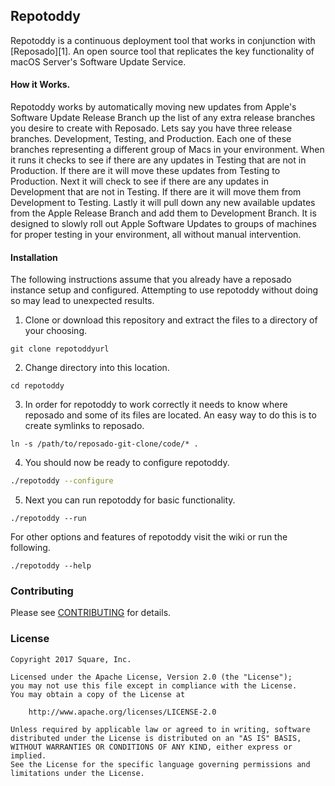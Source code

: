 ## Repotoddy

Repotoddy is a continuous deployment tool that works in conjunction with [Reposado][1]. An open source tool that replicates the key functionality of macOS Server's Software Update Service.

#### How it Works.

Repotoddy works by automatically moving new updates from Apple's Software Update Release Branch up the list of any extra release branches you desire to create with Reposado. Lets say you have three release branches. Development, Testing, and Production. Each one of these branches representing a different group of Macs in your environment. When it runs it checks to see if there are any updates in Testing that are not in Production. If there are it will move these updates from Testing to Production. Next it will check to see if there are any updates in Development that are not in Testing. If there are it will move them from Development to Testing. Lastly it will pull down any new available updates from the Apple Release Branch and add them to Development Branch. It is designed to slowly roll out Apple Software Updates to groups of machines for proper testing in your environment, all without manual intervention.

#### Installation

The following instructions assume that you already have a reposado instance
setup and configured. Attempting to use repotoddy without doing so may lead to unexpected results.

1. Clone or download this repository and extract the files to a directory of
your choosing.
```
git clone repotoddyurl
```

2. Change directory into this location.
```
cd repotoddy
```

3. In order for repotoddy to work correctly it needs to know where reposado and some of its files are located. An easy way to do this is to create symlinks to reposado.
```
ln -s /path/to/reposado-git-clone/code/* .
```

4. You should now be ready to configure repotoddy.
```sh
./repotoddy --configure
```
5. Next you can run repotoddy for basic functionality.
```
./repotoddy --run
```
For other options and features of repotoddy visit the wiki or run the following.
```
./repotoddy --help
```

### Contributing

Please see [CONTRIBUTING](CONTRIBUTING.md) for details.

### License

```
Copyright 2017 Square, Inc.
 
Licensed under the Apache License, Version 2.0 (the "License");
you may not use this file except in compliance with the License.
You may obtain a copy of the License at
 
    http://www.apache.org/licenses/LICENSE-2.0
 
Unless required by applicable law or agreed to in writing, software
distributed under the License is distributed on an "AS IS" BASIS,
WITHOUT WARRANTIES OR CONDITIONS OF ANY KIND, either express or implied.
See the License for the specific language governing permissions and
limitations under the License.
```
